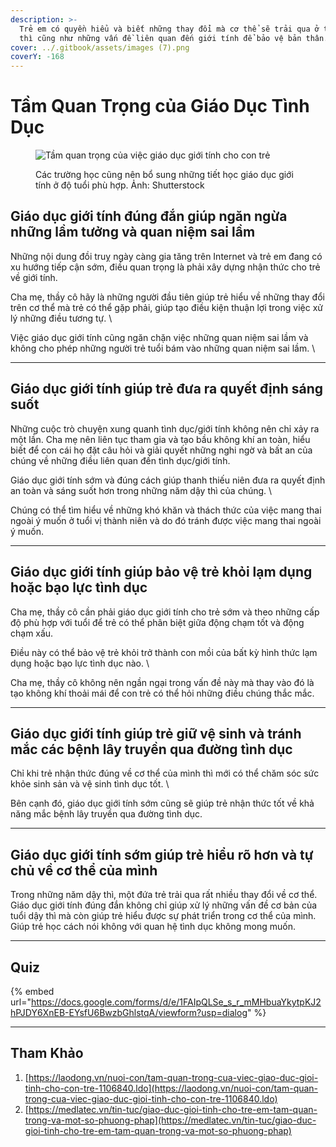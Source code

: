 ```yaml
---
description: >-
  Trẻ em có quyền hiểu và biết những thay đổi mà cơ thể sẽ trải qua ở tuổi dậy
  thì cũng như những vấn đề liên quan đến giới tính để bảo vệ bản thân.
cover: ../.gitbook/assets/images (7).png
coverY: -168
---
```


# Tầm Quan Trọng của Giáo Dục Tình Dục

<figure><img src="https://media-cdn-v2.laodong.vn/storage/newsportal/2022/10/19/1106840/630D98EE-561F-4FD4-9.jpeg?w=660" alt="Tầm quan trọng của việc giáo dục giới tính cho con trẻ"><figcaption><p>Các trường học cũng nên bổ sung những tiết học giáo dục giới tính ở độ tuổi phù hợp. Ảnh: Shutterstock</p></figcaption></figure>

## **Giáo dục giới tính đúng đắn giúp ngăn ngừa những lầm tưởng và quan niệm sai lầm**

Những nội dung đồi truỵ ngày càng gia tăng trên Internet và trẻ em đang có xu hướng tiếp cận sớm, điều quan trọng là phải xây dựng nhận thức cho trẻ về giới tính.

Cha mẹ, thầy cô hãy là những người đầu tiên giúp trẻ hiểu về những thay đổi trên cơ thể mà trẻ có thể gặp phải, giúp tạo điều kiện thuận lợi trong việc xử lý những điều tương tự. \


Việc giáo dục giới tính cũng ngăn chặn việc những quan niệm sai lầm và không cho phép những người trẻ tuổi bám vào những quan niệm sai lầm. \


***

## **Giáo dục giới tính giúp trẻ đưa ra quyết định sáng suốt**

Những cuộc trò chuyện xung quanh tình dục/giới tính không nên chỉ xảy ra một lần. Cha mẹ nên liên tục tham gia và tạo bầu không khí an toàn, hiểu biết để con cái họ đặt câu hỏi và giải quyết những nghi ngờ và bất an của chúng về những điều liên quan đến tình dục/giới tính.

Giáo dục giới tính sớm và đúng cách giúp thanh thiếu niên đưa ra quyết định an toàn và sáng suốt hơn trong những năm dậy thì của chúng. \


Chúng có thể tìm hiểu về những khó khăn và thách thức của việc mang thai ngoài ý muốn ở tuổi vị thành niên và do đó tránh được việc mang thai ngoài ý muốn.

***

## **Giáo dục giới tính giúp bảo vệ trẻ khỏi lạm dụng hoặc bạo lực tình dục**

Cha mẹ, thầy cô cần phải giáo dục giới tính cho trẻ sớm và theo những cấp độ phù hợp với tuổi để trẻ có thể phân biệt giữa động chạm tốt và động chạm xấu.

Điều này có thể bảo vệ trẻ khỏi trở thành con mồi của bất kỳ hình thức lạm dụng hoặc bạo lực tình dục nào. \


Cha mẹ, thầy cô không nên ngần ngại trong vấn đề này mà thay vào đó là tạo không khí thoải mái để con trẻ có thể hỏi những điều chúng thắc mắc.

***

## **Giáo dục giới tính giúp trẻ giữ vệ sinh và tránh mắc các bệnh lây truyền qua đường tình dục**

Chỉ khi trẻ nhận thức đúng về cơ thể của mình thì mới có thể chăm sóc sức khỏe sinh sản và vệ sinh tình dục tốt. \


Bên cạnh đó, giáo dục giới tính sớm cũng sẽ giúp trẻ nhận thức tốt về khả năng mắc bệnh lây truyền qua đường tình dục.

***

## **Giáo dục giới tính sớm giúp trẻ hiểu rõ hơn và tự chủ về cơ thể của mình**

Trong những năm dậy thì, một đứa trẻ trải qua rất nhiều thay đổi về cơ thể. Giáo dục giới tính đúng đắn không chỉ giúp xử lý những vấn đề cơ bản của tuổi dậy thì mà còn giúp trẻ hiểu được sự phát triển trong cơ thể của mình. Giúp trẻ học cách nói không với quan hệ tình dục không mong muốn.

***

## Quiz

{% embed url="https://docs.google.com/forms/d/e/1FAIpQLSe_s_r_mMHbuaYkytpKJ2hPJDY6XnEB-EYsfU6BwzbGhlstqA/viewform?usp=dialog" %}

***

## Tham Khảo

1. [https://laodong.vn/nuoi-con/tam-quan-trong-cua-viec-giao-duc-gioi-tinh-cho-con-tre-1106840.ldo](https://laodong.vn/nuoi-con/tam-quan-trong-cua-viec-giao-duc-gioi-tinh-cho-con-tre-1106840.ldo)
2. [https://medlatec.vn/tin-tuc/giao-duc-gioi-tinh-cho-tre-em-tam-quan-trong-va-mot-so-phuong-phap](https://medlatec.vn/tin-tuc/giao-duc-gioi-tinh-cho-tre-em-tam-quan-trong-va-mot-so-phuong-phap)
